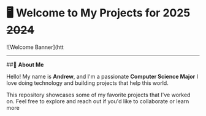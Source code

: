 # 🖥️ **Welcome to My Projects for** **2025** ~~2024~~
![Welcome Banner](htt


---

##🤙 **About Me**


Hello! My name is **Andrew**, and I'm a passionate **Computer Science Major**
I love doing technology and building projects that help this world.

This repository showcases some of my favorite projects that I've worked on. 
Feel free to explore and reach out if you'd like to collaborate or learn more 

